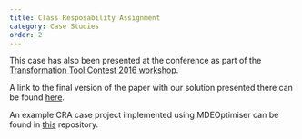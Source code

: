 ```yaml
---
title: Class Resposability Assignment
category: Case Studies
order: 2
---
```


This case has also been presented at the conference as part of the
[Transformation Tool Contest 2016 workshop](http://www.transformation-tool-contest.eu/).

A link to the final version of the paper with our solution presented there can
be found [here](http://www.steffen-zschaler.de/download.php?type=pdf&id=115).

An example CRA case project implemented using MDEOptimiser can be found in [this](https://github.com/mde-optimiser/case_studies) repository.
